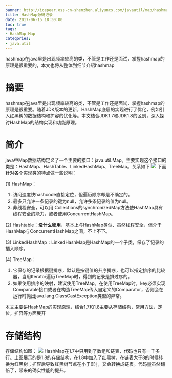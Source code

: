 ```yaml
---
banner: http://icepear.oss-cn-shenzhen.aliyuncs.com/javautil/map/hashmap.png
title: HashMap源码记录
date: 2017-06-15 18:30:00
toc: true
tags: 
- HashMap Map
categories:
- java.util
---
```

hashmap在java里是出现频率较高的类，不管是工作还是面试，掌握hashmap的原理是很重要的，本文也将从整体到细节介绍hashmap
<!--more-->

# 摘要
hashmap在java里是出现频率较高的类，不管是工作还是面试，掌握hashmap的原理是很重要。随着JDK版本的更新，HashMap底层的实现进行了优化，例如引入红黑树的数据结构和扩容的优化等。本文结合JDK1.7和JDK1.8的区别，深入探讨HashMap的结构实现和功能原理。

# 简介
java中Map数据结构定义了一个主要的接口：java.util.Map。主要实现这个接口的类是：HashMap、HashTable、LinkedHashMap、TreeMap。关系如下
![](http://icepear.oss-cn-shenzhen.aliyuncs.com/javautil/map/Map.png)
下面针对各个实现类的特点做一些说明：

(1) HashMap：
1. 访问速度快hashcode直接定位，但遍历顺序却是不确定的。 
2. 最多只允许一条记录的键为null，允许多条记录的值为null。
3. 非线程安全，可以用 Collections的synchronizedMap方法使HashMap具有线程安全的能力，或者使用ConcurrentHashMap。

(2) Hashtable：**没什么卵用**，基本上与HashMap类似、虽然线程安全，但介于HashMap与ConcurrentHashMap之间，不上不下。

(3) LinkedHashMap：LinkedHashMap是HashMap的一个子类，保存了记录的插入顺序。

(4) TreeMap：
1. 它保存的记录根据键排序，默认是按键值的升序排序，也可以指定排序的比较器，当用Iterator遍历TreeMap时，得到的记录是排过序的。
2. 如果使用排序的映射，建议使用TreeMap。在使用TreeMap时，key必须实现Comparable接口或者在构造TreeMap传入自定义的Comparator，否则会在运行时抛出java.lang.ClassCastException类型的异常。

本文主要讲HashMap的实现原理，结合1.7和1.8主要从存储结构，常用方法，定位，扩容等方面展开

# 存储结构
存储结构如图：
![](http://icepear.oss-cn-shenzhen.aliyuncs.com/javautil/map/hashmap.png)
HashMap在1.7中只用到了数组和链表，代码也只有一千多行。上图展示的是1.8的存储结构，在1.8中加入了红黑树，在链表大于8的时候转换为红黑树；扩容后导致红黑树节点在小于6时，又会转换成链表。代码量虽然翻倍了，带来的确实性能的提升。